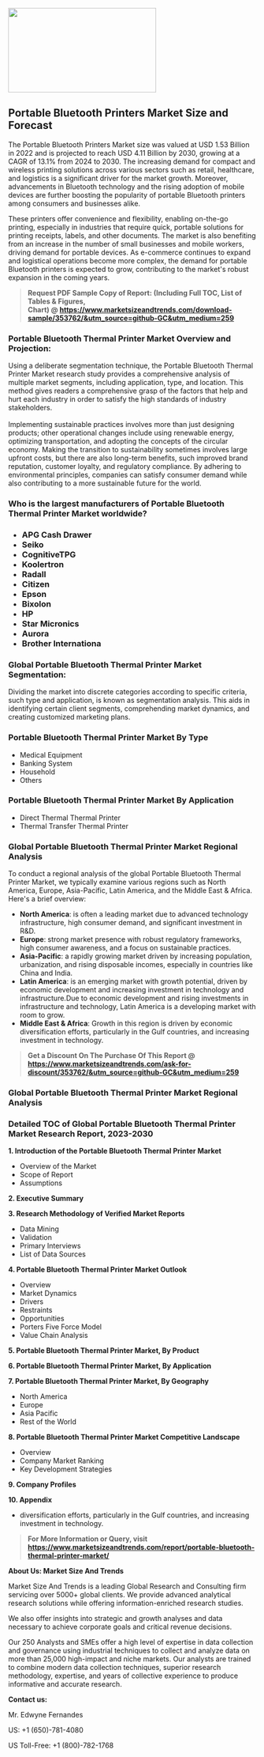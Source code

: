 <p><img class="alignnone size-medium wp-image-20088" src="https://ffe5etoiles.com/wp-content/uploads/2024/12/MST1-300x171.png" alt="" width="300" height="171" /></p><h2>Portable Bluetooth Printers Market Size and Forecast</h2><p>The Portable Bluetooth Printers Market size was valued at USD 1.53 Billion in 2022 and is projected to reach USD 4.11 Billion by 2030, growing at a CAGR of 13.1% from 2024 to 2030. The increasing demand for compact and wireless printing solutions across various sectors such as retail, healthcare, and logistics is a significant driver for the market growth. Moreover, advancements in Bluetooth technology and the rising adoption of mobile devices are further boosting the popularity of portable Bluetooth printers among consumers and businesses alike.</p><p>These printers offer convenience and flexibility, enabling on-the-go printing, especially in industries that require quick, portable solutions for printing receipts, labels, and other documents. The market is also benefiting from an increase in the number of small businesses and mobile workers, driving demand for portable devices. As e-commerce continues to expand and logistical operations become more complex, the demand for portable Bluetooth printers is expected to grow, contributing to the market's robust expansion in the coming years.</p></p><blockquote id="" class=""><strong>Request PDF Sample Copy of Report: (Including Full TOC, List of Tables &amp; Figures, Chart)&nbsp;@&nbsp;<strong><a href="https://www.marketsizeandtrends.com/download-sample/353762/&utm_source=github-GC&utm_medium=259" target="_blank">https://www.marketsizeandtrends.com/download-sample/353762/&utm_source=github-GC&utm_medium=259</a></strong></strong></blockquote><h3 id="" class="">Portable Bluetooth Thermal Printer Market&nbsp;Overview and Projection:</h3><p id="" class="">Using a deliberate segmentation technique, the Portable Bluetooth Thermal Printer Market research study provides a comprehensive analysis of multiple market segments, including application, type, and location. This method gives readers a comprehensive grasp of the factors that help and hurt each industry in order to satisfy the high standards of industry stakeholders. <br /> <br />Implementing sustainable practices involves more than just designing products; other operational changes include using renewable energy, optimizing transportation, and adopting the concepts of the circular economy. Making the transition to sustainability sometimes involves large upfront costs, but there are also long-term benefits, such improved brand reputation, customer loyalty, and regulatory compliance. By adhering to environmental principles, companies can satisfy consumer demand while also contributing to a more sustainable future for the world.</p><h3 id="" class="">Who is the largest manufacturers of&nbsp;Portable Bluetooth Thermal Printer Market worldwide?</h3><h3 class=""><p><ul><li>APG Cash Drawer </li><li> Seiko </li><li> CognitiveTPG </li><li> Koolertron </li><li> Radall </li><li> Citizen </li><li> Epson </li><li> Bixolon </li><li> HP </li><li> Star Micronics </li><li> Aurora </li><li> Brother Internationa</li></ul></p></h3><h3 id="" class="">Global&nbsp;Portable Bluetooth Thermal Printer Market Segmentation:</h3><p id="" class="">Dividing the market into discrete categories according to specific criteria, such type and application, is known as segmentation analysis. This aids in identifying certain client segments, comprehending market dynamics, and creating customized marketing plans.</p><h3 id="" class="">Portable Bluetooth Thermal Printer Market&nbsp;By Type</h3><p><p><ul><li>Medical Equipment</li><li> Banking System</li><li> Household</li><li> Others</p></li></ul></p></p><h3 id="" class="">Portable Bluetooth Thermal Printer Market&nbsp;By Application</h3><p class=""><p><ul><li>Direct Thermal Thermal Printer</li><li> Thermal Transfer Thermal Printer</li></ul></p></p><h3 id="" class="">Global Portable Bluetooth Thermal Printer Market Regional Analysis</h3><p id="" class="">To conduct a regional analysis of the global Portable Bluetooth Thermal Printer Market, we typically examine various regions such as North America, Europe, Asia-Pacific, Latin America, and the Middle East &amp; Africa. Here's a brief overview:</p><ul><li><strong>North America</strong>: is often a leading market due to advanced technology infrastructure, high consumer demand, and significant investment in R&amp;D.</li><li><strong>Europe</strong>: strong market presence with robust regulatory frameworks, high consumer awareness, and a focus on sustainable practices.</li><li><strong>Asia-Pacific</strong>: a rapidly growing market driven by increasing population, urbanization, and rising disposable incomes, especially in countries like China and India.</li><li><strong>Latin America</strong>: is an emerging market with growth potential, driven by economic development and increasing investment in technology and infrastructure.Due to economic development and rising investments in infrastructure and technology, Latin America is a developing market with room to grow.</li><li><strong>Middle East &amp; Africa</strong>: Growth in this region is driven by economic diversification efforts, particularly in the Gulf countries, and increasing investment in technology.</li></ul><blockquote id="" class=""><strong>Get a Discount On The Purchase Of This Report @ <strong><a href="https://www.marketsizeandtrends.com/ask-for-discount/353762/&utm_source=github-GC&utm_medium=259" target="_blank">https://www.marketsizeandtrends.com/ask-for-discount/353762/&utm_source=github-GC&utm_medium=259</a></strong></strong></blockquote><h3 id="" class="">Global Portable Bluetooth Thermal Printer Market Regional Analysis</h3><h3 id="" class="">Detailed TOC of Global Portable Bluetooth Thermal Printer Market Research Report, 2023-2030</h3><p id="" class=""><strong>1. Introduction of the Portable Bluetooth Thermal Printer Market</strong></p><ul><li>Overview of the Market</li><li>Scope of Report</li><li>Assumptions</li></ul><p id="" class=""><strong>2. Executive Summary</strong></p><p id="" class=""><strong>3. Research Methodology of Verified Market Reports</strong></p><ul><li>Data Mining</li><li>Validation</li><li>Primary Interviews</li><li>List of Data Sources</li></ul><p id="" class=""><strong>4. Portable Bluetooth Thermal Printer Market Outlook</strong></p><ul><li>Overview</li><li>Market Dynamics</li><li>Drivers</li><li>Restraints</li><li>Opportunities</li><li>Porters Five Force Model</li><li>Value Chain Analysis</li></ul><p id="" class=""><strong>5. Portable Bluetooth Thermal Printer Market, By Product</strong></p><p id="" class=""><strong>6. Portable Bluetooth Thermal Printer Market, By Application</strong></p><p id="" class=""><strong>7. Portable Bluetooth Thermal Printer Market, By Geography</strong></p><ul><li>North America</li><li>Europe</li><li>Asia Pacific</li><li>Rest of the World</li></ul><p id="" class=""><strong>8. Portable Bluetooth Thermal Printer Market Competitive Landscape</strong></p><ul><li>Overview</li><li>Company Market Ranking</li><li>Key Development Strategies</li></ul><p id="" class=""><strong>9. Company Profiles</strong></p><p id="" class=""><strong>10. Appendix</strong></p><ul><li>diversification efforts, particularly in the Gulf countries, and increasing investment in technology.</li></ul><blockquote id="" class=""><strong>For More Information or Query, visit <strong><strong><a href="https://www.marketsizeandtrends.com/report/portable-bluetooth-thermal-printer-market/" target="_blank">https://www.marketsizeandtrends.com/report/portable-bluetooth-thermal-printer-market/</a></strong></strong></strong></blockquote><p id="" class=""><strong>About Us: Market Size And Trends</strong></p><p id="" class="">Market Size And Trends is a leading Global Research and Consulting firm servicing over 5000+ global clients. We provide advanced analytical research solutions while offering information-enriched research studies.</p><p id="" class="">We also offer insights into strategic and growth analyses and data necessary to achieve corporate goals and critical revenue decisions.</p><p id="" class="">Our 250 Analysts and SMEs offer a high level of expertise in data collection and governance using industrial techniques to collect and analyze data on more than 25,000 high-impact and niche markets. Our analysts are trained to combine modern data collection techniques, superior research methodology, expertise, and years of collective experience to produce informative and accurate research.</p><p id="" class=""><strong>Contact us:</strong></p><p id="" class="">Mr. Edwyne Fernandes</p><p id="" class="">US: +1 (650)-781-4080</p><p id="" class="">US Toll-Free: +1 (800)-782-1768</p>

